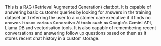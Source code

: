 This is a RAG (Retrieval Augmented Generation) chatbot. It is capable of answering basic customer queries by looking for answers in the training dataset and referring the user to a customer care executive if it finds no answer. It uses various Generative AI tools such as Google's Gemini API, Llama DB and vectorisation tools. It is also capable of remembering recent conversations and answering follow up questions based on them as it stores recent chat history in a custom storage. 
